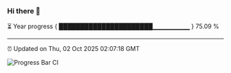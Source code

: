 ### Hi there 👋

⏳ Year progress { ██████████████████████▁▁▁▁▁▁▁▁ } 75.09 %

---

⏰ Updated on Thu, 02 Oct 2025 02:07:18 GMT

![Progress Bar CI](https://github.com/IshwaranRudhara/GIT-ACTION/workflows/Progress%20Bar%20CI/badge.svg)
